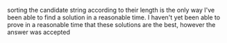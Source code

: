sorting the candidate string according to their length is the only way I've been able to find a solution in a reasonable time.
I haven't yet been able to prove in a reasonable time that these solutions are the best, however the answer was accepted